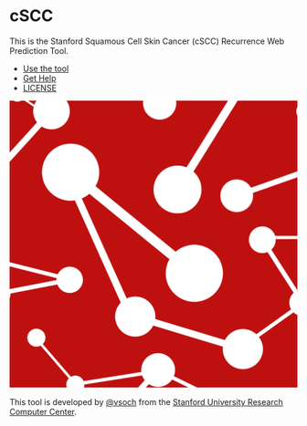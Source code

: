 # cSCC

This is the Stanford Squamous Cell Skin Cancer (cSCC) Recurrence Web Prediction Tool.

 - [Use the tool](https://researchapps.github.io/cSCC)
 - [Get Help](https://researchapps.github.io/cSCC/issues)
 - [LICENSE](LICENSE)


![docs/img/logo.png](docs/img/logo.png)

This tool is developed by [@vsoch](https://www.github.com/vsoch) from the [Stanford University Research Computer Center](https://srcc.stanford.edu).
